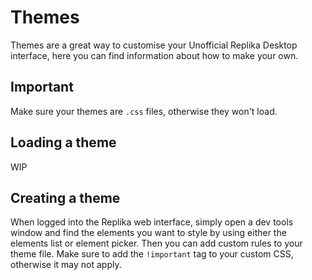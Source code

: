 # Themes
Themes are a great way to customise your Unofficial Replika Desktop interface, here you can find information about how to make your own.

## Important
Make sure your themes are `.css` files, otherwise they won't load.

## Loading a theme
WIP

## Creating a theme
When logged into the Replika web interface, simply open a dev tools window and find the elements you want to style by using either the elements list or element picker. Then you can add custom rules to your theme file. Make sure to add the `!important` tag to your custom CSS, otherwise it may not apply.